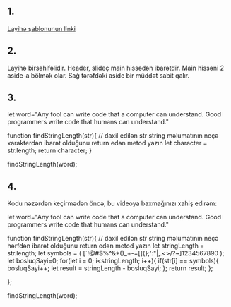 ## 1. 

[Layihə şablonunun linki](http://preview.themeforest.net/item/gmag-blog-news-magazine-template/full_screen_preview/35377760?_ga=2.223831896.258011322.1667022024-1222788757.1661753231)

## 2. 

Layihə birsəhifəlidir. Header, slideç main hissədən ibarətdir. Main hissəni 2 aside-a bölmək olar. Sağ tərəfdəki aside bir müddət sabit qalır. 

## 3.

let word="Any fool can write code that a computer can understand. Good programmers write code that humans can understand."

function findStringLength(str){
    // daxil edilən str string məlumatının neçə xarakterdən ibarət olduğunu return edən metod yazın
    let character = str.length;
    return character;
}

findStringLength(word);

## 4.

Kodu nəzərdən keçirmədən öncə, bu videoya baxmağınızı xahiş edirəm:

let word="Any fool can write code that a computer can understand. Good programmers write code that humans can understand."

function findStringLength(str){
// daxil edilən str string məlumatının neçə hərfdən ibarət olduğunu return edən metod yazın
let stringLength = str.length;
let symbols = ( [`!@#$%^&*()_+-=[]{};':"\|,.<>/?~]1234567890 );
let bosluqSayi=0;
for(let i = 0; i<stringLength; i++){
if(str[i] == symbols){
bosluqSayi++;
let result = stringLength - bosluqSayi;
};
return result;
};

};

findStringLength(word);
